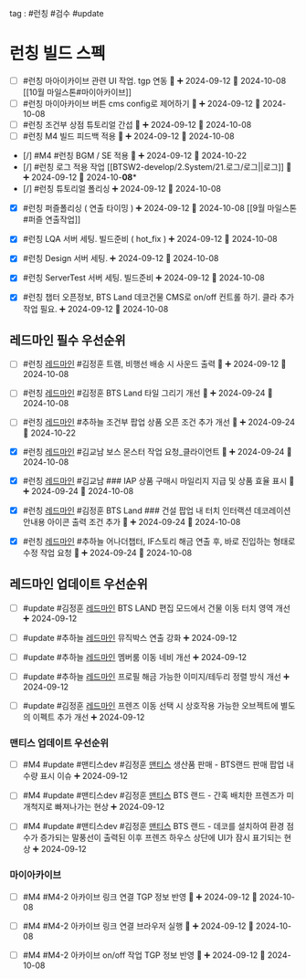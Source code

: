 

tag : #런칭 #검수 #update 

# 런칭 빌드 스펙

- [ ] #런칭 마아이카이브 관련 UI 작업. tgp 연동 🔺 ➕ 2024-09-12  📅 2024-10-08 [[10월 마일스톤#마이아카이브]]
- [ ] #런칭 마이아카이브 버튼 cms config로 제어하기 🔺 ➕ 2024-09-12  📅 2024-10-08
- [ ] #런칭 조건부 상점 튜토리얼 간섭 🔺 ➕ 2024-09-12  📅 2024-10-08
- [ ] #런칭 M4 빌드 피드백 적용 🔺 ➕ 2024-09-12  📅 2024-10-08
- [/] #M4 #런칭 BGM / SE 적용 🔺 ➕ 2024-09-12 📅 2024-10-22
- [/] #런칭 로그 적용 작업 [[BTSW2-develop/2.System/21.로그/로그||로그]] 🔺 ➕ 2024-09-12 📅 2024-10-**08***
- [/] #런칭 튜토리얼 폴리싱 ➕ 2024-09-12 📅 2024-10-08
- [x] #런칭 퍼즐폴리싱 ( 연출 타이밍 ) ➕ 2024-09-12 📅 2024-10-08  [[9월 마일스톤#퍼즐 연출작업]]
- [x] #런칭 LQA 서버 세팅. 빌드준비 ( hot_fix ) ➕ 2024-09-12 📅 2024-10-08
- [x] #런칭 Design 서버 세팅. ➕ 2024-09-12 📅 2024-10-08
- [x] #런칭 ServerTest 서버 세팅. 빌드준비 ➕ 2024-09-12 📅 2024-10-08
- [x] #런칭 챕터 오픈정보, BTS Land 데코건물 CMS로 on/off 컨트롤 하기. 클라 추가 작업 필요. ➕ 2024-09-12  📅 2024-10-08


## 레드마인 필수 우선순위
- [ ] #런칭  [레드마인](https://redmine.takeone.co.kr/issues/15682) #김정훈 트램, 비행선 배송 시 사운드 출력 🔺 ➕ 2024-09-12  📅 2024-10-08
- [ ] #런칭  [레드마인](https://redmine.takeone.co.kr/issues/16444) #김정훈 BTS Land 타일 그리기 개선 🔺 ➕ 2024-09-24 📅 2024-10-08
- [ ] #런칭  [레드마인](https://redmine.takeone.co.kr/issues/16694) #추하늘 조건부 팝업 상품 오픈 조건 추가 개선 🔺 ➕ 2024-09-24 📅 2024-10-22
- [x] #런칭  [레드마인](https://redmine.takeone.co.kr/issues/16389) #김교남 보스 몬스터 작업 요청_클라이언트 🔺 ➕ 2024-09-24 📅 2024-10-08
- [x] #런칭  [레드마인](https://redmine.takeone.co.kr/issues/16453) #김교남  ### IAP 상품 구매시 마일리지 지급 및 상품 효율 표시 🔺 ➕ 2024-09-24 📅 2024-10-08
- [x] #런칭  [레드마인](https://redmine.takeone.co.kr/issues/16608) #김정훈 BTS Land ### 건설 팝업 내 터치 인터랙션 데코레이션 안내용 아이콘 출력 조건 추가 🔺 ➕ 2024-09-24 📅 2024-10-08
- [x] #런칭  [레드마인](https://redmine.takeone.co.kr/issues/16662) #추하늘 어나더챕터, IF스토리 해금 연출 후, 바로 진입하는 형태로 수정 작업 요청 🔺 ➕ 2024-09-24 📅 2024-10-08


## 레드마인 업데이트 우선순위
- [ ] #update #김정훈  [레드마인](https://redmine.takeone.co.kr/issues/15484) BTS LAND 편집 모드에서 건물 이동 터치 영역 개선 ➕ 2024-09-12
- [ ] #update #추하늘  [레드마인](https://redmine.takeone.co.kr/issues/16360) 뮤직박스 연출 강화 ➕ 2024-09-12
- [ ] #update #추하늘  [레드마인](https://redmine.takeone.co.kr/issues/16091) 멤버룸 이동 네비 개선 ➕ 2024-09-12
- [ ] #update #추하늘  [레드마인](https://redmine.takeone.co.kr/issues/16062) 프로필 해금 가능한 이미지/테두리 정렬 방식 개선 ➕ 2024-09-12
- [ ] #update #김정훈  [레드마인](https://redmine.takeone.co.kr/issues/16060) 프렌즈 이동 선택 시 상호작용 가능한 오브젝트에 별도의 이펙트 추가 개선 ➕ 2024-09-12


### 맨티스 업데이트 우선순위
- [ ] #M4 #update #맨티스dev #김정훈  [맨티스](https://mantis.takeone.co.kr/view.php?id=23350) 생산품 판매 - BTS랜드 판매 팝업 내 수량 표시 이슈 ➕ 2024-09-12
- [ ] #M4 #update #맨티스dev #김정훈  [맨티스](https://mantis.takeone.co.kr/view.php?id=23057) BTS 랜드 - 간혹 배치한 프렌즈가 미개척지로 빠져나가는 현상 ➕ 2024-09-12
- [ ] #M4 #update #맨티스dev #김정훈  [맨티스](https://mantis.takeone.co.kr/view.php?id=23443) BTS 랜드 - 데코를 설치하여 환경 점수가 증가되는 말풍선이 출력된 이후 프렌즈 하우스 상단에 UI가 잠시 표기되는 현상 ➕ 2024-09-12


### 마이아카이브 
 - [ ] #M4 #M4-2 아카이브 링크 연결 TGP 정보 반영 🔺 ➕ 2024-09-12  📅 2024-10-08
 - [ ] #M4 #M4-2 아카이브 링크 연결 브라우저 실행 🔺 ➕ 2024-09-12  📅 2024-10-08
 - [ ] #M4 #M4-2 아카이브 on/off 작업 TGP 정보 반영 🔺 ➕ 2024-09-12  📅 2024-10-08


